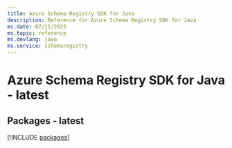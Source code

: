 ```yaml
---
title: Azure Schema Registry SDK for Java
description: Reference for Azure Schema Registry SDK for Java
ms.date: 07/11/2025
ms.topic: reference
ms.devlang: java
ms.service: schemaregistry
---
```

# Azure Schema Registry SDK for Java - latest
## Packages - latest
[!INCLUDE [packages](schema-registry-index.md)]